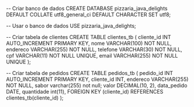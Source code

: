 -- Criar banco de dados
CREATE DATABASE pizzaria_java_delights
DEFAULT COLLATE utf8_general_ci
DEFAULT CHARACTER SET utf8;

-- Usar o banco de dados
USE pizzaria_java_delights;

-- Criar tabela de clientes
CREATE TABLE clientes_tb (
    cliente_id INT AUTO_INCREMENT PRIMARY KEY,
    nome VARCHAR(100) NOT NULL,
    endereco VARCHAR(255) NOT NULL,
    telefone VARCHAR(30) NOT NULL,
    cpf VARCHAR(11) NOT NULL UNIQUE, 
    email VARCHAR(255) NOT NULL UNIQUE
);

-- Criar tabela de pedidos
CREATE TABLE pedidos_tb (
    pedido_id INT AUTO_INCREMENT PRIMARY KEY,
    cliente_id INT,
    endereco VARCHAR(255) NOT NULL,
    sabor varchar(255) not null;
    valor DECIMAL(10, 2),
    data_pedido DATE,
    quantidade int(11),
    FOREIGN KEY (cliente_id) REFERENCES clientes_tb(cliente_id)
);